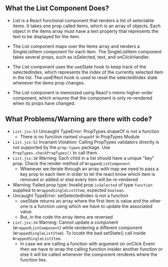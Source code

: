 ## What the List Component Does?

-   List is a React functional component that renders a list of selectable items. It takes one prop called items, which is an array of objects. Each object in the items array must have a text property that represents the text to be displayed for the item.

-   The List component maps over the items array and renders a SingleListItem component for each item. The SingleListItem component takes several props, such as isSelected, text, and onClickHandler.

-   The List component uses the useState hook to keep track of the selectedIndex, which represents the index of the currently selected item in the list. The useEffect hook is used to reset the selectedIndex state whenever the items prop changes.

-   The List component is memoized using React's memo higher-order component, which ensures that the component is only re-rendered when its props have changed.

## What Problems/Warning are there with code?

-   `List.jsx:53` Uncaught TypeError: PropTypes.shapeOf is not a function
    -   There is no function named `shapeOf` in PropTypes Module
-   `List.jsx:52` Invariant Violation: Calling PropTypes validators directly is not supported by the `prop-types` package. Use `PropTypes.checkPropTypes()` to call them.
-   `List.jsx:38` Warning: Each child in a list should have a unique "key" prop. Check the render method of `WrappedListComponent`
    -   Whenever we iterate through an array with map we need to pass a key prop to each item in order to let the react know which item is removed or added or else every item will be re-rendered
-   Warning: Failed prop type: Invalid prop `isSelected` of type `function` supplied to `WrappedSingleListItem`, expected `boolean`.
-   Uncaught TypeError: setSelectedIndex is not a function
    -   useState returns an array where the first item is value and the other one is a function using which we have to update the associated value
    -   But, in the code the array items are reversed
-   `List.jsx:34` Warning: Cannot update a component (`WrappedListComponent`) while rendering a different component (`WrappedSingleListItem`). To locate the bad setState() call inside `WrappedSingleListItem`.
    -   In case we are calling a function with argument on onClick Event then we have to wrap the calling function insider another function or else it will be called whenever the component renderes where the function lies.

